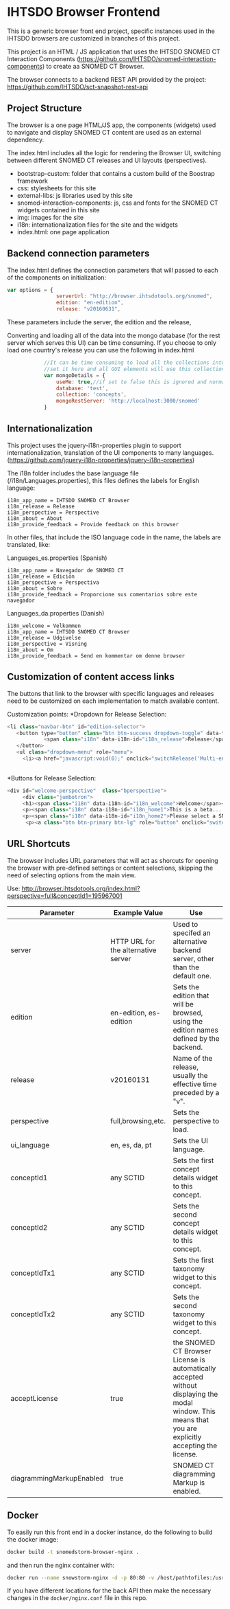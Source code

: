 IHTSDO Browser Frontend
=======================

This is a generic browser front end project, specific instances used in the IHTSDO browsers are customized in branches of this project.

This project is an HTML / JS application that uses the IHTSDO SNOMED CT Interaction Components (https://github.com/IHTSDO/snomed-interaction-components) to create aa SNOMED CT Browser.

The browser connects to a backend REST API provided by the project: https://github.com/IHTSDO/sct-snapshot-rest-api

Project Structure
-----------------

The browser is a one page HTML/JS app, the components (widgets) used to navigate and display SNOMED CT content are used as an external dependency.

The index.html includes all the logic for rendering the Browser UI, switching between different SNOMED CT releases and UI layouts (perspectives).

* bootstrap-custom: folder that contains a custom build of the Boostrap framework
* css: stylesheets for this site
* external-libs: js libraries used by this site
* snomed-interaction-components: js, css and fonts for the SNOMED CT widgets contained in this site
* img: images for the site
* i18n: internationalization files for the site and the widgets
* index.html: one page application

Backend connection parameters
-----------------------------

The index.html defines the connection parameters that will passed to each of the components on initialization:
```javascript
var options = {
                serverUrl: "http://browser.ihtsdotools.org/snomed",
                edition: "en-edition",
                release: "v20160631",
```
These parameters include the server, the edition and the release,

Converting and loading all of the data into the mongo database (for the rest server which serves this UI)
can be time consuming.  If you choose to only load one country's release you can use the following in index.html
```javascript
            //It can be time consuming to load all the collections into mongo.  If you are only loading one collection
            //set it here and all GUI elements will use this collection.  Used by switchReleases function
            var mongoDetails = {
                useMe: true,//if set to false this is ignored and normal defaults are taken
                database: 'test',
                collection: 'concepts',
                mongoRestServer: 'http://localhost:3000/snomed'
            }
```
Internationalization
--------------------

This project uses the jquery-i18n-properties plugin to support internationalization, translation of the UI components to many languages. (https://github.com/jquery-i18n-properties/jquery-i18n-properties)

The i18n folder includes the base language file (/i18n/Languages.properties), this files defines the labels for English language:

```
i18n_app_name = IHTSDO SNOMED CT Browser
i18n_release = Release
i18n_perspective = Perspective
i18n_about = About
i18n_provide_feedback = Provide feedback on this browser
```
In other files, that include the ISO language code in the name, the labels are translated, like:

Languages_es.properties (Spanish)
```
i18n_app_name = Navegador de SNOMED CT 
i18n_release = Edición
i18n_perspective = Perspectiva
i18n_about = Sobre
i18n_provide_feedback = Proporcione sus comentarios sobre este navegador
```

Languages_da.properties  (Danish)
```
i18n_welcome = Velkommen
i18n_app_name = IHTSDO SNOMED CT Browser
i18n_release = Udgivelse
i18n_perspective = Visning
i18n_about = Om
i18n_provide_feedback = Send en kommentar om denne browser
```
Customization of content access links
-------------------------------------

The buttons that link to the browser with specific languages and releases need to be customized on each implementation to match available content.

Customization points:
*Dropdown for Release Selection:
```javascript
<li class="navbar-btn" id="edition-selector">
   <button type="button" class="btn btn-success dropdown-toggle" data-toggle="dropdown">
            <span class="i18n" data-i18n-id="i18n_release">Release</span>:&nbsp;<span id="editionLabel">Multi-english Edition 20140604</span> <span class="caret"></span>
   </button>
   <ul class="dropdown-menu" role="menu">
     <li><a href="javascript:void(0);" onclick="switchRelease('Multi-english Edition 20140604', 'multi-edition', 'v20140701', '900000000000509007');reloadCurrentPerspective();">Multi-english Edition 20140604</a></li>
                                
```
*Buttons for Release Selection:
```javascript
<div id="welcome-perspective"  class="bperspective">
     <div class="jumbotron">
     <h1><span class="i18n" data-i18n-id="i18n_welcome">Welcome</span></h1>
     <p><span class="i18n" data-i18n-id="i18n_home1">This is a beta... a work in progress of ways to browse and search SNOMED CT as part of development within the IHTSDO Open Tooling Framework, by the IHTSDO and its development partners</span></p>
     <p><span class="i18n" data-i18n-id="i18n_home2">Please select a SNOMED CT release and a perspective from the top menu to start, or...</span></p>
      <p><a class="btn btn-primary btn-lg" role="button" onclick="switchRelease('Multi-english Edition 20140604', 'multi-edition', 'v20140701', '900000000000509007');switchLanguage('en_US', 'img/flags/us.png', true);switchToFullHeight(404684003, 138875005);"><img src="img/flags/gb.png">&nbsp;&nbsp;&nbsp;Go browsing...</span><br><span class="small">Multi-English Browser</span></a>

```

## URL Shortcuts

The browser includes URL parameters that will act as shorcuts for opening the browser with pre-defined settings or content selections, skipping the need of selecting options from the main view.

Use:
http://browser.ihtsdotools.org/index.html?perspective=full&conceptId1=195967001

Parameter|Example Value|Use
---|---|---
server|HTTP URL for the alternative server|Used to specifed an alternative backend server, other than the default one.
edition|en-edition, es-edition|Sets the edition that will be browsed, using the edition names defined by the backend.
release|v20160131|Name of the release, usually the effective time preceded by a "v".
perspective|full,browsing,etc.|Sets the perspective to load.
ui_language|en, es, da, pt|Sets the UI language.
conceptId1|any SCTID|Sets the first concept details widget to this concept.
conceptId2|any SCTID|Sets the second concept details widget to this concept.
conceptIdTx1|any SCTID|Sets the first taxonomy widget to this concept.
conceptIdTx2|any SCTID|Sets the second taxonomy widget to this concept.
acceptLicense|true| the SNOMED CT Browser License is automatically accepted without displaying the modal window. This means that you are explicitly accepting the license.
diagrammingMarkupEnabled|true|SNOMED CT diagramming Markup is enabled.

## Docker

To easily run this front end in a docker instance, do the following to build the docker image:

```bash
docker build -t snomedstorm-browser-nginx .
```

and then run the nginx container with:

``` bash
docker run --name snowstorm-nginx -d -p 80:80 -v /host/pathtofiles:/usr/share/nginx/html:ro snomedstorm-browser-nginx
```

If you have different locations for the back API then make the necessary changes in the `docker/nginx.conf` file in this repo.

